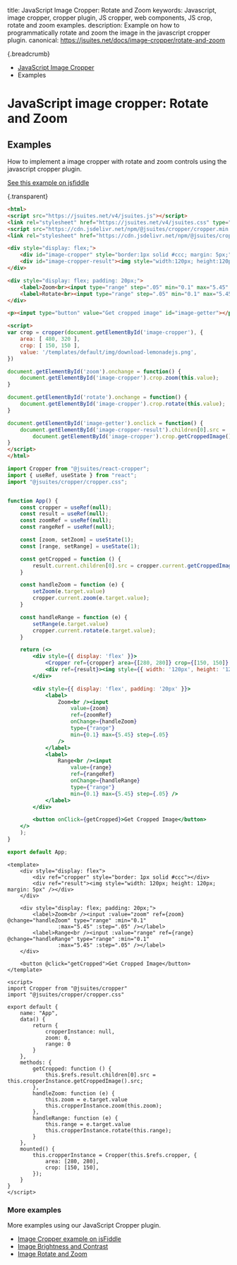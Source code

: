 title: JavaScript Image Cropper: Rotate and Zoom
keywords: Javascript, image cropper, cropper plugin, JS cropper, web components, JS crop, rotate and zoom examples.
description: Example on how to programmatically rotate and zoom the image in the javascript cropper plugin.
canonical: https://jsuites.net/docs/image-cropper/rotate-and-zoom

{.breadcrumb}
- [JavaScript Image Cropper](/docs/image-cropper)
- Examples

# JavaScript image cropper: Rotate and Zoom

## Examples

How to implement a image cropper with rotate and zoom controls using the javascript cropper plugin.  

[See this example on jsfiddle](https://jsfiddle.net/spreadsheet/056jtdn4/)

{.transparent}
```html
<html>
<script src="https://jsuites.net/v4/jsuites.js"></script>
<link rel="stylesheet" href="https://jsuites.net/v4/jsuites.css" type="text/css" />
<script src="https://cdn.jsdelivr.net/npm/@jsuites/cropper/cropper.min.js"></script>
<link rel="stylesheet" href="https://cdn.jsdelivr.net/npm/@jsuites/cropper/cropper.min.css" type="text/css" />

<div style="display: flex;">
    <div id="image-cropper" style="border:1px solid #ccc; margin: 5px;"></div>
    <div id="image-cropper-result"><img style="width:120px; height:120px; margin: 5px;"></div>
</div>

<div style="display: flex; padding: 20px;">
    <label>Zoom<br><input type="range" step=".05" min="0.1" max="5.45" value="1" id="zoom"></label><br>
    <label>Rotate<br><input type="range" step=".05" min="0.1" max="5.45" value="1" id="rotate"></label>
</div>

<p><input type="button" value="Get cropped image" id="image-getter"></p>

<script>
var crop = cropper(document.getElementById('image-cropper'), {
    area: [ 480, 320 ],
    crop: [ 150, 150 ],
    value: '/templates/default/img/download-lemonadejs.png',
})

document.getElementById('zoom').onchange = function() {
    document.getElementById('image-cropper').crop.zoom(this.value);
}

document.getElementById('rotate').onchange = function() {
    document.getElementById('image-cropper').crop.rotate(this.value);
}

document.getElementById('image-getter').onclick = function() {
    document.getElementById('image-cropper-result').children[0].src =
        document.getElementById('image-cropper').crop.getCroppedImage().src;
}
</script>
</html>
```
```jsx
import Cropper from "@jsuites/react-cropper";
import { useRef, useState } from "react";
import "@jsuites/cropper/cropper.css";


function App() {
    const cropper = useRef(null);
    const result = useRef(null);
    const zoomRef = useRef(null);
    const rangeRef = useRef(null);

    const [zoom, setZoom] = useState(1);
    const [range, setRange] = useState(1);

    const getCropped = function () {
        result.current.children[0].src = cropper.current.getCroppedImage().src;
    }

    const handleZoom = function (e) {
        setZoom(e.target.value)
        cropper.current.zoom(e.target.value);
    }

    const handleRange = function (e) {
        setRange(e.target.value)
        cropper.current.rotate(e.target.value);
    }

    return (<>
        <div style={{ display: 'flex' }}>
            <Cropper ref={cropper} area={[280, 280]} crop={[150, 150]} style={{ border: '1px solid #ccc' }} />
            <div ref={result}><img style={{ width: '120px', height: '120px', margin: '5px' }} /></div>
        </div>

        <div style={{ display: 'flex', padding: '20px' }}>
            <label>
                Zoom<br /><input
                    value={zoom}
                    ref={zoomRef}
                    onChange={handleZoom}
                    type={"range"}
                    min={0.1} max={5.45} step={.05}
                />
            </label>
            <label>
                Range<br /><input
                    value={range}
                    ref={rangeRef}
                    onChange={handleRange}
                    type={"range"}
                    min={0.1} max={5.45} step={.05} />
            </label>
        </div>

        <button onClick={getCropped}>Get Cropped Image</button>
    </>
    );
}

export default App;
```
```vue
<template>
    <div style="display: flex">
        <div ref="cropper" style="border: 1px solid #ccc"></div>
        <div ref="result"><img style="width: 120px; height: 120px; margin: 5px" /></div>
    </div>

    <div style="display: flex; padding: 20px;">
        <label>Zoom<br /><input :value="zoom" ref={zoom} @change="handleZoom" type="range" :min="0.1"
                :max="5.45" :step=".05" /></label>
        <label>Range<br /><input :value="range" ref={range} @change="handleRange" type="range" :min="0.1"
                :max="5.45" :step=".05" /></label>
    </div>

    <button @click="getCropped">Get Cropped Image</button>
</template>

<script>
import Cropper from "@jsuites/cropper"
import "@jsuites/cropper/cropper.css"

export default {
    name: "App",
    data() {
        return {
            cropperInstance: null,
            zoom: 0,
            range: 0
        }
    },
    methods: {
        getCropped: function () {
            this.$refs.result.children[0].src = this.cropperInstance.getCroppedImage().src;
        },
        handleZoom: function (e) {
            this.zoom = e.target.value
            this.cropperInstance.zoom(this.zoom);
        },
        handleRange: function (e) {
            this.range = e.target.value
            this.cropperInstance.rotate(this.range);
        }
    },
    mounted() {
        this.cropperInstance = Cropper(this.$refs.cropper, {
            area: [280, 280],
            crop: [150, 150],
        });
    }
}
</script>
```

### More examples

More examples using our JavaScript Cropper plugin.

* [Image Cropper example on jsFiddle](https://jsfiddle.net/spreadsheet/1a5mts0u/)
* [Image Brightness and Contrast](/docs/image-cropper/brightness-and-contrast-filters)
* [Image Rotate and Zoom](/docs/image-cropper/rotate-and-zoom)
